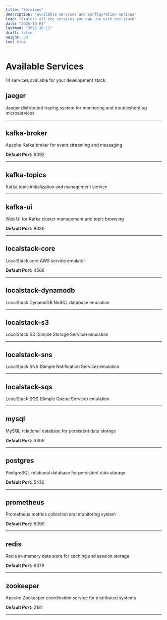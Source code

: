 ```yaml
---
title: "Services"
description: "Available services and configuration options"
lead: "Explore all the services you can use with dev-stack"
date: "2025-10-01"
lastmod: "2025-10-11"
draft: false
weight: 30
toc: true
---
```


# Available Services

14 services available for your development stack.

## jaeger

Jaeger distributed tracing system for monitoring and troubleshooting microservices

---

## kafka-broker

Apache Kafka broker for event streaming and messaging

**Default Port:** 9092

---

## kafka-topics

Kafka topic initialization and management service

---

## kafka-ui

Web UI for Kafka cluster management and topic browsing

**Default Port:** 8080

---

## localstack-core

LocalStack core AWS service emulator

**Default Port:** 4566

---

## localstack-dynamodb

LocalStack DynamoDB NoSQL database emulation

---

## localstack-s3

LocalStack S3 (Simple Storage Service) emulation

---

## localstack-sns

LocalStack SNS (Simple Notification Service) emulation

---

## localstack-sqs

LocalStack SQS (Simple Queue Service) emulation

---

## mysql

MySQL relational database for persistent data storage

**Default Port:** 3306

---

## postgres

PostgreSQL relational database for persistent data storage

**Default Port:** 5432

---

## prometheus

Prometheus metrics collection and monitoring system

**Default Port:** 9090

---

## redis

Redis in-memory data store for caching and session storage

**Default Port:** 6379

---

## zookeeper

Apache Zookeeper coordination service for distributed systems

**Default Port:** 2181

---

